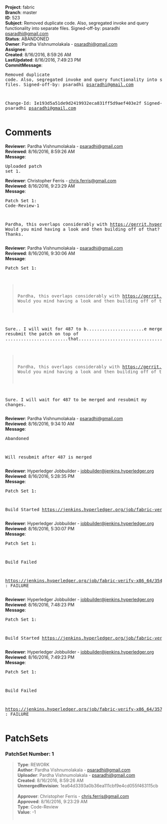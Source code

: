 <strong>Project</strong>: fabric<br><strong>Branch</strong>: master<br><strong>ID</strong>: 523<br><strong>Subject</strong>: Removed duplicate code. Also, segregated invoke and query functionality into separate files. Signed-off-by: psaradhi <psaradhi@gmail.com><br><strong>Status</strong>: ABANDONED<br><strong>Owner</strong>: Pardha Vishnumolakala - psaradhi@gmail.com<br><strong>Assignee</strong>:<br><strong>Created</strong>: 8/16/2016, 8:59:26 AM<br><strong>LastUpdated</strong>: 8/16/2016, 7:49:23 PM<br><strong>CommitMessage</strong>:<br><pre>Removed duplicate code. Also, segregated invoke and query functionality into separate files.
Signed-off-by: psaradhi <psaradhi@gmail.com>

Change-Id: Ie193d5a51de9d2419932eca831ff5d9aef403e2f
Signed-off-by: psaradhi <psaradhi@gmail.com>
</pre><h1>Comments</h1><strong>Reviewer</strong>: Pardha Vishnumolakala - psaradhi@gmail.com<br><strong>Reviewed</strong>: 8/16/2016, 8:59:26 AM<br><strong>Message</strong>: <pre>Uploaded patch set 1.</pre><strong>Reviewer</strong>: Christopher Ferris - chris.ferris@gmail.com<br><strong>Reviewed</strong>: 8/16/2016, 9:23:29 AM<br><strong>Message</strong>: <pre>Patch Set 1: Code-Review-1

Pardha, this overlaps considerably with https://gerrit.hyperledger.org/r/#/c/487/ Would you mind having a look and then building off of that? Thanks.</pre><strong>Reviewer</strong>: Pardha Vishnumolakala - psaradhi@gmail.com<br><strong>Reviewed</strong>: 8/16/2016, 9:30:06 AM<br><strong>Message</strong>: <pre>Patch Set 1:

> Pardha, this overlaps considerably with https://gerrit.hyperledger.org/r/#/c/487/
 > Would you mind having a look and then building off of that? Thanks.

Sure.. I will wait for 487 to b......................e merged and resubmit the patch on top of ........................that..............................................

 > Pardha, this overlaps considerably with https://gerrit.hyperledger.org/r/#/c/487/
 > Would you mind having a look and then building off of that? Thanks.

Sure. I will wait for 487 to be merged and resubmit my changes.</pre><strong>Reviewer</strong>: Pardha Vishnumolakala - psaradhi@gmail.com<br><strong>Reviewed</strong>: 8/16/2016, 9:34:10 AM<br><strong>Message</strong>: <pre>Abandoned

Will resubmit after 487 is merged</pre><strong>Reviewer</strong>: Hyperledger Jobbuilder - jobbuilder@jenkins.hyperledger.org<br><strong>Reviewed</strong>: 8/16/2016, 5:28:35 PM<br><strong>Message</strong>: <pre>Patch Set 1:

Build Started https://jenkins.hyperledger.org/job/fabric-verify-x86_64/354/</pre><strong>Reviewer</strong>: Hyperledger Jobbuilder - jobbuilder@jenkins.hyperledger.org<br><strong>Reviewed</strong>: 8/16/2016, 5:30:07 PM<br><strong>Message</strong>: <pre>Patch Set 1:

Build Failed 

https://jenkins.hyperledger.org/job/fabric-verify-x86_64/354/ : FAILURE</pre><strong>Reviewer</strong>: Hyperledger Jobbuilder - jobbuilder@jenkins.hyperledger.org<br><strong>Reviewed</strong>: 8/16/2016, 7:48:23 PM<br><strong>Message</strong>: <pre>Patch Set 1:

Build Started https://jenkins.hyperledger.org/job/fabric-verify-x86_64/357/</pre><strong>Reviewer</strong>: Hyperledger Jobbuilder - jobbuilder@jenkins.hyperledger.org<br><strong>Reviewed</strong>: 8/16/2016, 7:49:23 PM<br><strong>Message</strong>: <pre>Patch Set 1:

Build Failed 

https://jenkins.hyperledger.org/job/fabric-verify-x86_64/357/ : FAILURE</pre><h1>PatchSets</h1><h3>PatchSet Number: 1</h3><blockquote><strong>Type</strong>: REWORK<br><strong>Author</strong>: Pardha Vishnumolakala - psaradhi@gmail.com<br><strong>Uploader</strong>: Pardha Vishnumolakala - psaradhi@gmail.com<br><strong>Created</strong>: 8/16/2016, 8:59:26 AM<br><strong>UnmergedRevision</strong>: 1ea64d3393a0b36ea111cbf9e4cd055f463115cb<br><br><strong>Approver</strong>: Christopher Ferris - chris.ferris@gmail.com<br><strong>Approved</strong>: 8/16/2016, 9:23:29 AM<br><strong>Type</strong>: Code-Review<br><strong>Value</strong>: -1<br><br></blockquote>